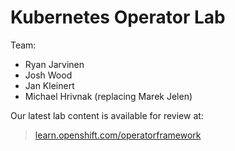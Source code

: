 # Kubernetes Operator Lab

Team:

 * Ryan Jarvinen
 * Josh Wood
 * Jan Kleinert
 * Michael Hrivnak (replacing Marek Jelen)


Our latest lab content is available for review at:

>  [learn.openshift.com/operatorframework](https://learn.openshift.com/operatorframework/)

